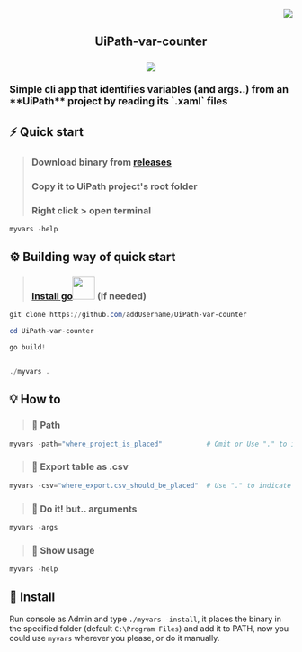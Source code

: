 <p align="right" ><a href="https://github.com/addUsername/UiPath-var-counter/releases/" target="_blank"><img src="https://img.shields.io/badge/version-v0.3.1-blue?style=for-the-badge"/></a></p>
<h2 align="center">
  UiPath-var-counter<br/><br/>
  <img src="https://user-images.githubusercontent.com/60299373/141651241-6533d38e-fa4d-4da9-99e2-25798915ada2.png" />  
  <p align="left"><sub> Simple cli app that identifies variables (and args..) from an **UiPath** project by reading its `.xaml` files</sub></p>
</h2>

## ⚡️ Quick start

> ### **Download** binary from [releases](https://github.com/addUsername/UiPath-var-counter/releases/)
>
> ### Copy it to UiPath project's **root folder**
> 
> ### Right click > **open terminal**

```Powershell
myvars -help
```

## ⚙️ Building way of quick start
> ### <a href="https://golang.org/doc/install" target="_blank">Install go<img src="https://user-images.githubusercontent.com/60299373/141649494-f7a52c41-8267-471f-aef9-994c9a217cb8.png" width= "40px"/></a> (if needed)
``` Powershell
git clone https://github.com/addUsername/UiPath-var-counter

cd UiPath-var-counter

go build!


./myvars . 
 ``` 

## 💡 How to
> ### 📌 Path
```Powershell
myvars -path="where_project_is_placed"           # Omit or Use "." to indicate current path
```
> ### 💾 Export table as .csv
```Powershell
myvars -csv="where_export.csv_should_be_placed"  # Use "." to indicate current path
```
> ### 📰 Do it! but.. arguments
```Powershell
myvars -args  
```
> ### 💊 Show usage
```Powershell
myvars -help
```

## 🧰 Install

Run console as Admin and type `./myvars -install`, it places the binary in the specified folder (default `C:\Program Files`) and add it to PATH, now you could use `myvars` wherever you please, or do it manually.
